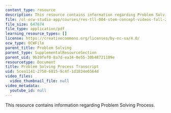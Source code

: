 ```yaml
---
content_type: resource
description: This resource contains information regarding Problem Solving Process.
file: /ol-ocw-studio-app/courses/res-tll-004-stem-concept-videos-fall-2013/5cea1141275068159c4f1d1834e6564d_MITRES_TLL-004F13_ProbSolv.pdf
file_size: 647674
file_type: application/pdf
learning_resource_types: []
license: https://creativecommons.org/licenses/by-nc-sa/4.0/
ocw_type: OCWFile
parent_title: Problem Solving
parent_type: SupplementalResourceSection
parent_uid: 9b39fef0-8a7d-ea34-0e55-30b48721109e
resourcetype: Document
title: Problem Solving Process Transcript
uid: 5cea1141-2750-6815-9c4f-1d1834e6564d
video_files:
  video_thumbnail_file: null
video_metadata:
  youtube_id: null
---
```

This resource contains information regarding Problem Solving Process.